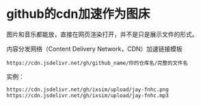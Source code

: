 # github的cdn加速作为图床

图片和音乐都能放，直接在网页渲染打开，并不是只是展示文件的形式。

内容分发网络（Content Delivery Network，CDN）加速链接模板

`https://cdn.jsdelivr.net/gh/github_name/你的仓库名/完整的文件名`

实例：
```url
https://cdn.jsdelivr.net/gh/ixsim/upload/jay-fnhc.png
https://cdn.jsdelivr.net/gh/ixsim/upload/jay-fnhc.mp3
```
